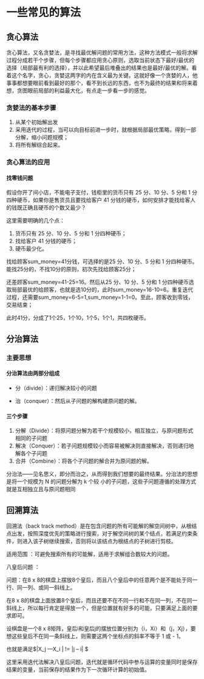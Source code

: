 # 一些常见的算法

## 贪心算法

贪心算法，又名贪婪法，是寻找最优解问题的常用方法，这种方法模式一般将求解过程分成若干个步骤，但每个步骤都应用贪心原则，选取当前状态下最好/最优的选择（局部最有利的选择），并以此希望最后堆叠出的结果也是最好/最优的解。看着这个名字，贪心，贪婪这两字的内在含义最为关键。这就好像一个贪婪的人，他事事都想要眼前看到最好的那个，看不到长远的东西，也不为最终的结果和将来着想，贪图眼前局部的利益最大化，有点走一步看一步的感觉。

### 贪婪法的基本步骤

1. 从某个初始解出发
2. 采用迭代的过程，当可以向目标前进一步时，就根据局部最优策略，得到一部分解，缩小问题规模；
3. 将所有解综合起来。

### 贪心算法的应用

#### 找零钱问题

假设你开了间小店，不能电子支付，钱柜里的货币只有 25 分、10 分、5 分和 1 分四种硬币，如果你是售货员且要找给客户 41 分钱的硬币，如何安排才能找给客人的钱既正确且硬币的个数又最少？

这里需要明确的几个点：

1. 货币只有 25 分、10 分、5 分和 1 分四种硬币；
2. 找给客户 41 分钱的硬币；
3. 硬币最少化。

找给顾客sum_money=41分钱，可选择的是25 分、10 分、5 分和 1 分四种硬币。能找25分的，不找10分的原则，初次先找给顾客25分；

还差顾客sum_money=41-25=16。然后从25 分、10 分、5 分和 1 分四种硬币选取局部最优的给顾客，也就是选10分的，此时sum_money=16-10=6。重复迭代过程，还需要sum_money=6-5=1,sum_money=1-1=0。至此，顾客收到零钱，交易结束；

此时41分，分成了1个25，1个10，1个5，1个1，共四枚硬币。

## 分治算法

### 主要思想

#### 分治算法由两部分组成

+ 分（divide）：递归解决较小的问题

+ 治（conquer）：然后从子问题的解构建原问题的解。

#### 三个步骤

1. 分解（Divide）：将原问题分解为若干个规模较小，相互独立，与原问题形式相同的子问题
2. 解决（Conquer）：若子问题规模较小而容易被解决则直接解决，否则递归地解各个子问题
3. 合并（Combine）：将各个子问题的解合并为原问题的解。 

分治法——见名思义，即分而治之，从而得到我们想要的最终结果。分治法的思想是将一个规模为 N 的问题分解为 k 个较 小的子问题，这些子问题遵循的处理方式就是互相独立且与原问题相同

## 回溯算法

回溯法（back track method）是在包含问题的所有可能解的解空间树中，从根结点出发，按照深度优先的策略进行搜索，对于解空间树的某个结点，若满足约束条件，则进入该子树继续搜索，否则将以该结点为根结点的子树进行剪枝。

适用范围 ：可避免搜索所有的可能解，适用于求解组合数较大的问题。

八皇后问题 ：

问题：在8 x 8的棋盘上摆放8个皇后，而且八个皇后中的任意两个是不能处于同一行、同一列、或同一斜线上。

在8 x 8的棋盘上面放置8个皇后，而且还要不在不同一行和不在同一列，不在同一斜线上，所以每行肯定是得放一个，但是位置就有好多的可能，只要满足上面的要求即可。 

设棋盘是一个8 x 8矩阵，皇后i和皇后j的摆放位置分别为（i，Xi）和（j，Xj），要想这些皇后不在同一条斜线上，则需要这两个坐标点的斜率不等于 1 或 - 1。 

也就是满足$|X_j —X_i | != |j – i| $

这里采用迭代法解决八皇后问题，迭代就是循环代码中参与运算的变量同时是保存结果的变量，当前保存的结果作为下一次循环计算的初始值。

